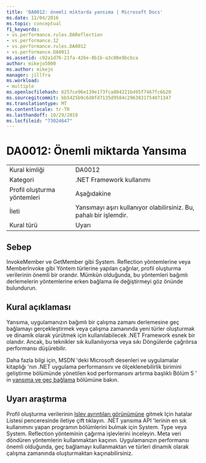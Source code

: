 ```yaml
---
title: 'DA0012: önemli miktarda yansıma | Microsoft Docs'
ms.date: 11/04/2016
ms.topic: conceptual
f1_keywords:
- vs.performance.rules.DAReflection
- vs.performance.12
- vs.performance.rules.DA0012
- vs.performance.DA0011
ms.assetid: c92a1d76-21fa-426e-8b1b-a3c08e9bcbca
author: mikejo5000
ms.author: mikejo
manager: jillfra
ms.workload:
- multiple
ms.openlocfilehash: 6257ce96e139e173fca804221b495f7467fc6b20
ms.sourcegitcommit: bb5425b9c6d8fd7135d9584c2963831754071347
ms.translationtype: MT
ms.contentlocale: tr-TR
ms.lasthandoff: 10/29/2019
ms.locfileid: "73024647"
---
```

# <a name="da0012-significant-amount-of-reflection"></a>DA0012: Önemli miktarda Yansıma

|||
|-|-|
|Kural kimliği|DA0012|
|Kategori|.NET Framework kullanımı|
|Profil oluşturma yöntemleri|Aşağıdakine|
|İleti|Yansımayı aşırı kullanıyor olabilirsiniz. Bu, pahalı bir işlemdir.|
|Kural türü|Uyarı|

## <a name="cause"></a>Sebep
 InvokeMember ve GetMember gibi System. Reflection yöntemlerine veya MemberInvoke gibi Yöntem türlerine yapılan çağrılar, profil oluşturma verilerinin önemli bir orandır. Mümkün olduğunda, bu yöntemleri bağımlı derlemelerin yöntemlerine erken bağlama ile değiştirmeyi göz önünde bulundurun.

## <a name="rule-description"></a>Kural açıklaması
 Yansıma, uygulamanızın bağımlı bir çalışma zamanı derlemesine geç bağlamayı gerçekleştirmek veya çalışma zamanında yeni türler oluşturmak ve dinamik olarak yürütmek için kullanılabilecek .NET Framework esnek bir olandır. Ancak, bu teknikler sık kullanılıyorsa veya sıkı Döngülerde çağrılırsa performansı düşürebilir.

 Daha fazla bilgi için, MSDN 'deki Microsoft desenleri ve uygulamalar kitaplığı 'nın .NET uygulama performansını ve ölçeklenebilirlik birimini geliştirme bölümünde yönetilen kod performansını artırma başlıklı Bölüm 5 ' in [yansıma ve geç bağlama](/previous-versions/msp-n-p/ff647790(v=pandp.10)#reflection-and-late-binding) bölümüne bakın.

## <a name="how-to-investigate-a-warning"></a>Uyarı araştırma
 Profil oluşturma verilerinin [Işlev ayrıntıları görünümüne](../profiling/function-details-view.md) gitmek Için hatalar Listesi penceresinde iletiye çift tıklayın. .NET yansıma API 'lerinin en sık kullanımını yapan programın bölümlerini bulmak için System. Type veya System. Reflection yönteminin çağırma işlevlerini inceleyin. Meta veri döndüren yöntemlerin kullanmaktan kaçının. Uygulamanızın performansı önemli olduğunda, geç bağlamayı kullanmaktan ve türleri dinamik olarak çalışma zamanında oluşturmaktan kaçınabilirsiniz.